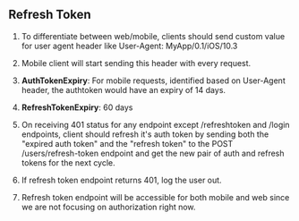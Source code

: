 ## Refresh Token

1. To differentiate between web/mobile, clients should send custom value for user agent header like User-Agent: MyApp/0.1/iOS/10.3

2. Mobile client will start sending this header with every request.

3. **AuthTokenExpiry**: For mobile requests, identified based on User-Agent header, the authtoken would have an expiry of 14 days.

4. **RefreshTokenExpiry**: 60 days

5. On receiving 401 status for any endpoint except /refreshtoken and /login endpoints, client should refresh it's auth token by sending both the "expired auth token" and the "refresh token" to the POST /users/refresh-token endpoint and get the new pair of auth and refresh tokens for the next cycle.

6. If refresh token endpoint returns 401, log the user out.

7. Refresh token endpoint will be accessible for both mobile and web since we are not focusing on authorization right now.

